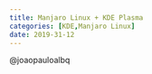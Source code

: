 ```yaml
---
title: Manjaro Linux + KDE Plasma
categories: [KDE,Manjaro Linux]
date: 2019-31-12
---
```


@joaopauloalbq